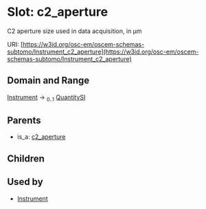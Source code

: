 
# Slot: c2_aperture

C2 aperture size used in data acquisition, in µm

URI: [https://w3id.org/osc-em/oscem-schemas-subtomo/Instrument_c2_aperture](https://w3id.org/osc-em/oscem-schemas-subtomo/Instrument_c2_aperture)


## Domain and Range

[Instrument](Instrument.md) &#8594;  <sub>0..1</sub> [QuantitySI](QuantitySI.md)

## Parents

 *  is_a: [c2_aperture](c2_aperture.md)

## Children


## Used by

 * [Instrument](Instrument.md)
